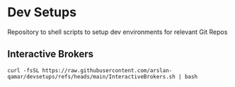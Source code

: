 # Dev Setups
Repository to shell scripts to setup dev environments for relevant Git Repos


## Interactive Brokers 
`curl -fsSL https://raw.githubusercontent.com/arslan-qamar/devsetups/refs/heads/main/InteractiveBrokers.sh | bash`
